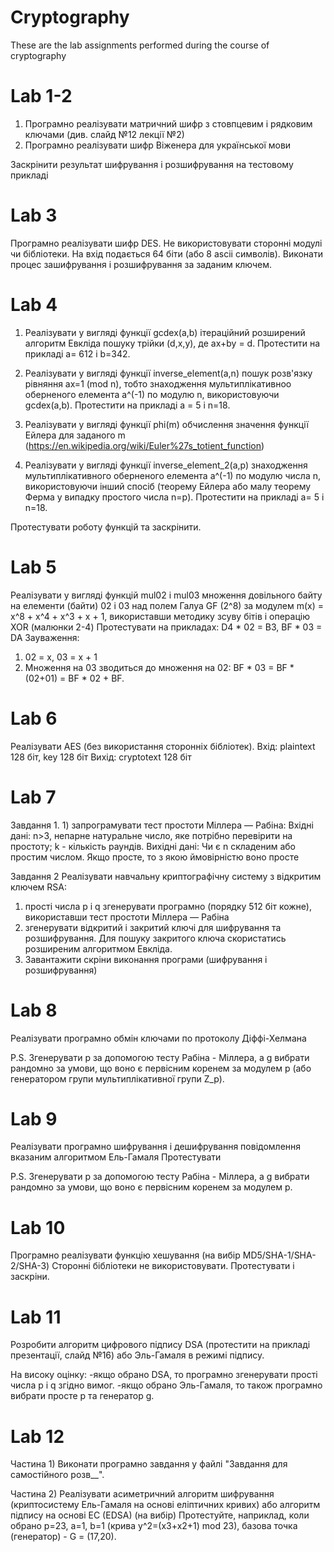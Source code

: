 # Cryptography
These are the lab assignments performed during the course of cryptography
# Lab 1-2
1. Програмно реалізувати матричний шифр  з  стовпцевим і рядковим ключами (див. слайд №12 лекції №2)
2. Програмно реалізувати  шифр Віженера для української мови

Заскрінити результат шифрування і розшифрування на тестовому прикладі

# Lab 3
Програмно реалізувати шифр DES. Не використовувати сторонні модулі чи бібліотеки.
На вхід подається 64 біти (або 8 ascii cимволів).
Виконати процес зашифрування і розшифрування за заданим ключем.

# Lab 4
1. Реалізувати у вигляді функції gcdex(a,b) ітераційний розширений алгоритм Евкліда пошуку трійки (d,x,y), де ax+by = d. Протестити на прикладі  a= 612 і b=342.

2. Реалізувати у вигляді функції inverse_element(a,n) пошук розв'язку рівняння ax=1 (mod n), тобто знаходження мультиплікативноо оберненого елемента a^(-1) по модулю n, використовуючи gcdex(a,b).  Протестити на прикладі  a = 5 і  n=18.

3. Реалізувати у вигляді функції phi(m) обчислення значення функції Ейлера для заданого m (https://en.wikipedia.org/wiki/Euler%27s_totient_function)

4. Реалізувати у вигляді функції inverse_element_2(a,p) знаходження мультиплікативного оберненого елемента a^(-1) по модулю числа n, використовуючи інший спосіб (теорему Ейлера або малу теорему Ферма у випадку простого числа n=p). Протестити на прикладі  a= 5 і  n=18.

Протестувати роботу функцій та заскрінити.

# Lab 5
Реалізувати у вигляді функцій mul02 і mul03 множення довільного байту на елементи (байти) 02 і 03 над полем Галуа GF (2^8) за модулем m(x) = x^8 + x^4 + x^3 + x + 1, використавши методику зсуву бітів і операцію ХОR (малюнки 2-4)
Протестувати на прикладах: D4 * 02 = B3, BF * 03 = DA
Зауваження:
1) 02 = x, 03 = x + 1
2) Множення на 03 зводиться до множення на 02:   BF * 03 = BF * (02+01) = BF * 02 + BF.

# Lab 6
Реалізувати AES (без використання сторонніх бібліотек).
Вхід: plaintext 128 біт, key 128 біт
Вихід: cryptotext 128 біт

# Lab 7
Завдання 1. 1) запрограмувати тест простоти Міллера — Рабіна:
Вхідні дані: n>3, непарне натуральне число, яке потрібно перевірити на простоту; k - кількість раундів.
Вихідні дані:  Чи є n складеним або простим числом. Якщо просте, то з якою ймовірністю воно просте

Завдання 2
Реалізувати навчальну криптографічну систему з відкритим ключем RSA:
1) прості числа p i q згенерувати програмно (порядку 512 біт кожне), використавши тест простоти Міллера — Рабіна
2) згенерувати відкритий і закритий ключі для шифрування та розшифрування. Для пошуку закритого ключа скористатись розширеним алгоритмом Евкліда.
3) Завантажити скріни виконання програми (шифрування і розшифрування)

# Lab 8
Реалізувати програмно обмін ключами по протоколу Діффі-Хелмана

P.S. Згенерувати p за допомогою тесту Рабіна - Міллера, а g вибрати рандомно за умови, що воно є первісним коренем за модулем p (або генератором групи мультиплікативної групи Z_p).

# Lab 9
Реалізувати програмно шифрування і дешифрування повідомлення вказаним алгоритмом Ель-Гамаля
Протестувати

P.S. Згенерувати p за допомогою тесту Рабіна - Міллера, а g вибрати рандомно за умови, що воно є первісним коренем за модулем p.

# Lab 10
Програмно реалізувати функцію хешування (на вибір MD5/SHA-1/SHA-2/SHA-3)
Cторонні бібліотеки не використовувати.
Протестувати і заскріни.

# Lab 11
Розробити алгоритм цифрового підпису DSA (протестити на прикладі презентації, слайд №16)
або Эль-Гамаля в режимі підпису.

На високу оцінку:
-якщо обрано DSA, то програмно згенерувати прості числа p і q  згідно вимог.
-якщо обрано  Эль-Гамаля, то також програмно вибрати просте p та генератор g.

# Lab 12
Частина 1) Виконати програмно завдання у файлі "Завдання для  самостійного розв__".

Частина 2)
Реалізувати асиметричний алгоритм шифрування (криптосистему Ель-Гамаля на основі еліптичних кривих) або алгоритм підпису на основі EC (EDSA) (на вибір)
Протестуйте, наприклад, коли обрано p=23, a=1, b=1 (крива y^2=(x3+x2+1) mod 23), базова точка (генератор) - G = (17,20).
